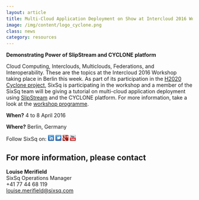 ```yaml
---
layout: article
title: Multi-Cloud Application Deployment on Show at Intercloud 2016 Workshop
image: /img/content/logo_cyclone.png 
class: news
category: resources
---
```


**Demonstrating Power of SlipStream and CYCLONE platform**

Cloud Computing, Interclouds, Multiclouds, Federations, and Interoperability. These are the topics at the Intercloud 2016 Workshop taking place in Berlin this week. As part of its participation in the [H2020 Cyclone project](http://www.cyclone-project.eu), SixSq is participating in the workshop and a member of the SixSq team will be giving a tutorial on multi-cloud application deployment using [SlipStream](http://sixsq.com/products/slipstream/) and the CYCLONE platform. For more information, take a look at the [workshop programme](http://www.cyclone-project.eu/intercloud2016.html). 


**When?**
4 to 8 April 2016

**Where?**
Berlin, Germany


Follow SixSq on:
<a href="http://linkedin.com/company/sixsq"><img src="/img/design/linkedin_small.png" alt="LinkedIn" width="16" /></a> <a href="http://twitter.com/@sixsq"><img src="/img/design/twitter_small.png" alt="Twitter" width="16" /></a> <a href="http://plus.google.com/+sixsq"><img src="/img/design/google_plus_small.png" alt="Google+" width="16" /></a> <a href="https://www.youtube.com/channel/UCGYw3n7c-QsDtsVH32By1-g"><img src="/img/design/youtube_small.png" alt="Youtube" width="16"/></a>

For more information, please contact
----

**Louise Merifield**  
SixSq Operations Manager  
+41 77 44 68 119  
[louise.merifield@sixsq.com](mailto:louise.merifield@sixsq.com)

